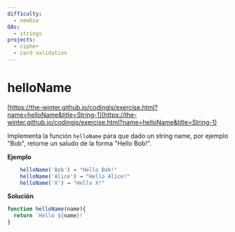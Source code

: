 ```yaml
---
difficulty:
  - newbie
OAs:
  - strings
projects:
  - cipher
  - card validation
---
```


# helloName

[https://the-winter.github.io/codingjs/exercise.html?name=helloName&title=String-1](https://the-winter.github.io/codingjs/exercise.html?name=helloName&title=String-1)

Implementa la función `helloName` para que dado un string name,
por ejemplo "Bob", retorne un saludo de la forma "Hello Bob!".

__Ejemplo__

```js
    helloName('Bob') → "Hello Bob!"
    helloName('Alice') → "Hello Alice!"
    helloName('X') → "Hello X!"
```
__Solución__
```js
function helloName(name){
  return `Hello ${name}!`
}
```
